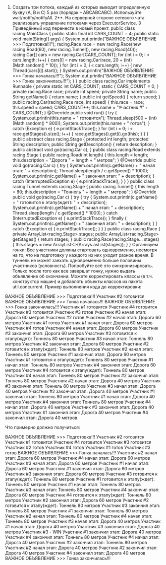 1. Создать три потока, каждый из которых выводит определенную букву (A, B и C) 5 раз (порядок – ABСABСABС). Используйте wait/notify/notifyAll.
2**. На серверной стороне сетевого чата реализовать управление потоками через ExecutorService.
3 Приведённый код перенести в новый проект.
public class racing.MainClass {
    public static final int CARS_COUNT = 4;
    public static void main(String[] args) {
        System.out.println("ВАЖНОЕ ОБЪЯВЛЕНИЕ >>> Подготовка!!!");
        racing.Race race = new racing.Race(new racing.Road(60), new racing.Tunnel(), new racing.Road(40));
        racing.Car[] cars = new racing.Car[CARS_COUNT];
        for (int i = 0; i < cars.length; i++) {
            cars[i] = new racing.Car(race, 20 + (int) (Math.random() * 10));
        }
        for (int i = 0; i < cars.length; i++) {
            new Thread(cars[i]).start();
        }
        System.out.println("ВАЖНОЕ ОБЪЯВЛЕНИЕ >>> Гонка началась!!!");
        System.out.println("ВАЖНОЕ ОБЪЯВЛЕНИЕ >>> Гонка закончилась!!!");
    }
}
public class racing.Car implements Runnable {
    private static int CARS_COUNT;
    static {
        CARS_COUNT = 0;
    }
    private racing.Race race;
    private int speed;
    private String name;
    public String getName() {
        return name;
    }
    public int getSpeed() {
        return speed;
    }
    public racing.Car(racing.Race race, int speed) {
        this.race = race;
        this.speed = speed;
        CARS_COUNT++;
        this.name = "Участник #" + CARS_COUNT;
    }
    @Override
    public void run() {
        try {
            System.out.println(this.name + " готовится");
            Thread.sleep(500 + (int)(Math.random() * 800));
            System.out.println(this.name + " готов");
        } catch (Exception e) {
            e.printStackTrace();
        }
        for (int i = 0; i < race.getStages().size(); i++) {
            race.getStages().get(i).go(this);
        }
    }
}
public abstract class racing.Stage {
    protected int length;
    protected String description;
    public String getDescription() {
        return description;
    }
    public abstract void go(racing.Car c);
}
public class racing.Road extends racing.Stage {
    public racing.Road(int length) {
        this.length = length;
        this.description = "Дорога " + length + " метров";
    }
    @Override
    public void go(racing.Car c) {
        try {
            System.out.println(c.getName() + " начал этап: " + description);
            Thread.sleep(length / c.getSpeed() * 1000);
            System.out.println(c.getName() + " закончил этап: " + description);
        } catch (InterruptedException e) {
            e.printStackTrace();
        }
    }
}
public class racing.Tunnel extends racing.Stage {
    public racing.Tunnel() {
        this.length = 80;
        this.description = "Тоннель " + length + " метров";
    }
    @Override
    public void go(racing.Car c) {
        try {
            try {
                System.out.println(c.getName() + " готовится к этапу(ждет): " + description);
                System.out.println(c.getName() + " начал этап: " + description);
                Thread.sleep(length / c.getSpeed() * 1000);
            } catch (InterruptedException e) {
                e.printStackTrace();
            } finally {
                System.out.println(c.getName() + " закончил этап: " + description);
            }
        } catch (Exception e) {
            e.printStackTrace();
        }
    }
}
public class racing.Race {
    private ArrayList<racing.Stage> stages;
    public ArrayList<racing.Stage> getStages() { return stages; }
    public racing.Race(racing.Stage... stages) {
        this.stages = new ArrayList<>(Arrays.asList(stages));
    }
}
Организуем гонки:
Все участники должны стартовать одновременно, несмотря на то, что на подготовку у каждого из них уходит разное время.
В туннель не может заехать одновременно больше половины участников (условность).
Попробуйте всё это синхронизировать.
Только после того как все завершат гонку, нужно выдать объявление об окончании.
Можете корректировать классы (в т.ч. конструктор машин) и добавлять объекты классов из пакета util.concurrent.
Пример выполнения кода до корректировки:

ВАЖНОЕ ОБЪЯВЛЕНИЕ >>> Подготовка!!!
Участник #2 готовится
ВАЖНОЕ ОБЪЯВЛЕНИЕ >>> Гонка началась!!!
ВАЖНОЕ ОБЪЯВЛЕНИЕ >>> Гонка закончилась!!!
Участник #1 готовится
Участник #4 готовится
Участник #3 готовится
Участник #3 готов
Участник #3 начал этап: Дорога 60 метров
Участник #2 готов
Участник #2 начал этап: Дорога 60 метров
Участник #1 готов
Участник #1 начал этап: Дорога 60 метров
Участник #4 готов
Участник #4 начал этап: Дорога 60 метров
Участник #3 закончил этап: Дорога 60 метров
Участник #3 готовится к этапу(ждет): Тоннель 80 метров
Участник #3 начал этап: Тоннель 80 метров
Участник #2 закончил этап: Дорога 60 метров
Участник #2 готовится к этапу(ждет): Тоннель 80 метров
Участник #2 начал этап: Тоннель 80 метров
Участник #1 закончил этап: Дорога 60 метров
Участник #1 готовится к этапу(ждет): Тоннель 80 метров
Участник #1 начал этап: Тоннель 80 метров
Участник #4 закончил этап: Дорога 60 метров
Участник #4 готовится к этапу(ждет): Тоннель 80 метров
Участник #4 начал этап: Тоннель 80 метров
Участник #2 закончил этап: Тоннель 80 метров
Участник #2 начал этап: Дорога 40 метров
Участник #3 закончил этап: Тоннель 80 метров
Участник #3 начал этап: Дорога 40 метров
Участник #2 закончил этап: Дорога 40 метров
Участник #1 закончил этап: Тоннель 80 метров
Участник #1 начал этап: Дорога 40 метров
Участник #4 закончил этап: Тоннель 80 метров
Участник #4 начал этап: Дорога 40 метров
Участник #3 закончил этап: Дорога 40 метров
Участник #1 закончил этап: Дорога 40 метров
Участник #4 закончил этап: Дорога 40 метров

Что примерно должно получиться:

ВАЖНОЕ ОБЪЯВЛЕНИЕ >>> Подготовка!!!
Участник #2 готовится
Участник #1 готовится
Участник #4 готовится
Участник #3 готовится
Участник #2 готов
Участник #4 готов
Участник #1 готов
Участник #3 готов
ВАЖНОЕ ОБЪЯВЛЕНИЕ >>> Гонка началась!!!
Участник #2 начал этап: Дорога 60 метров
Участник #4 начал этап: Дорога 60 метров
Участник #3 начал этап: Дорога 60 метров
Участник #1 начал этап: Дорога 60 метров
Участник #1 закончил этап: Дорога 60 метров
Участник #3 закончил этап: Дорога 60 метров
Участник #3 готовится к этапу(ждет): Тоннель 80 метров
Участник #1 готовится к этапу(ждет): Тоннель 80 метров
Участник #1 начал этап: Тоннель 80 метров
Участник #3 начал этап: Тоннель 80 метров
Участник #4 закончил этап: Дорога 60 метров
Участник #4 готовится к этапу(ждет): Тоннель 80 метров
Участник #2 закончил этап: Дорога 60 метров
Участник #2 готовится к этапу(ждет): Тоннель 80 метров
Участник #3 закончил этап: Тоннель 80 метров
Участник #1 закончил этап: Тоннель 80 метров
Участник #2 начал этап: Тоннель 80 метров
Участник #4 начал этап: Тоннель 80 метров
Участник #3 начал этап: Дорога 40 метров
Участник #1 начал этап: Дорога 40 метров
Участник #3 закончил этап: Дорога 40 метров
Участник #3 - WIN
Участник #1 закончил этап: Дорога 40 метров
Участник #4 закончил этап: Тоннель 80 метров
Участник #4 начал этап: Дорога 40 метров
Участник #2 закончил этап: Тоннель 80 метров
Участник #2 начал этап: Дорога 40 метров
Участник #2 закончил этап: Дорога 40 метров
Участник #4 закончил этап: Дорога 40 метров
ВАЖНОЕ ОБЪЯВЛЕНИЕ >>> Гонка закончилась!!!